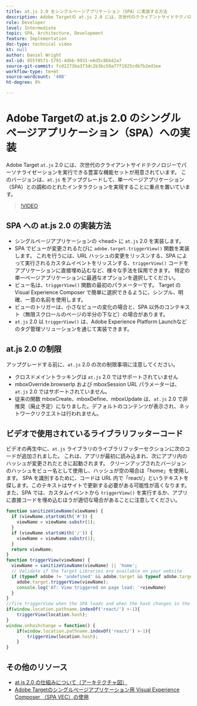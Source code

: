```yaml
---
title: at.js 2.0 をシングルページアプリケーション（SPA）に実装する方法
description: Adobe Targetの at.js 2.0 には、次世代のクライアントサイドテクノロジーでパーソナライゼーションを実行できる豊富な機能セットが用意されています。 次の手順に従って、at.js 2.0 をシングルページアプリケーション（SPA）に実装します。
role: Developer
level: Intermediate
topic: SPA, Architecture, Development
feature: Implementation
doc-type: technical video
kt: null
author: Daniel Wright
exl-id: 955f0571-5791-4dbb-9931-e6d5c8bb42a7
source-git-commit: fcd2273ba373dc2b3bc59a77f1925cdb7b2ed3ee
workflow-type: tm+mt
source-wordcount: '408'
ht-degree: 0%

---
```


# Adobe Targetの at.js 2.0 のシングルページアプリケーション（SPA）への実装

Adobe Target `at.js` 2.0 には、次世代のクライアントサイドテクノロジーでパーソナライゼーションを実行できる豊富な機能セットが用意されています。 このバージョンは、`at.js` をアップグレードして、単一ページアプリケーション（SPA）との調和のとれたインタラクションを実現することに重点を置いています。

>[!VIDEO](https://video.tv.adobe.com/v/35058?quality=12&captions=jpn)

## SPA への at.js 2.0 の実装方法

* シングルページアプリケーションの &lt;head> に `at.js` 2.0 を実装します。
* SPA でビューが変更されるたびに `adobe.target.triggerView()` 関数を実装します。 これを行うには、URL ハッシュの変更をリッスンする、SPA によって実行されるカスタムイベントをリッスンする、`triggerView()` コードをアプリケーションに直接埋め込むなど、様々な手法を採用できます。 特定の単一ページアプリケーションに最適なオプションを選択してください。
* ビュー名は、`triggerView()` 関数の最初のパラメーターです。 Target の Visual Experience Composer で簡単に選択できるように、シンプル、明確、一意の名前を使用します。
* ビューのトリガーは、小さなビューの変化の場合と、SPA 以外のコンテキスト（無限スクロールのページの半分の下など）の場合があります。
* `at.js` 2.0 以 `triggerView()` は、Adobe Experience Platform Launchなどのタグ管理ソリューションを通じて実装できます。

## at.js 2.0 の制限

アップグレードする前に、`at.js` 2.0 の次の制限事項に注意してください。

* クロスドメイントラッキングは `at.js` 2.0 ではサポートされていません
* mboxOverride.browserIp および mboxSession URL パラメーターは、`at.js` 2.0 ではサポートされていません。
* 従来の関数 mboxCreate、mboxDefine、mboxUpdate は、`at.js` 2.0 で非推奨（廃止予定）になりました。デフォルトのコンテンツが表示され、ネットワークリクエストは行われません。

## ビデオで使用されているライブラリフッターコード

ビデオの再生中に、`at.js` ライブラリのライブラリフッターセクションに次のコードが追加されました。 これは、アプリが最初に読み込まれ、次にアプリ内のハッシュが変更されたときに起動されます。 クリーンアップされたバージョンのハッシュをビュー名として使用し、ハッシュが空の場合は「home」を使用します。 SPA を識別するために、コードは URL 内で「react/」というテキストを探します。このテキストはサイトで更新する必要がある可能性が高くなります。 また、SPA では、カスタムイベントから `triggerView()` を実行するか、アプリに直接コードを埋め込むほうが適切な場合があることに注意してください。

```javascript
function sanitizeViewName(viewName) {
  if (viewName.startsWith('#')) {
    viewName = viewName.substr(1);
  }
  if (viewName.startsWith('/')) {
    viewName = viewName.substr(1);
  }
  return viewName;
}
function triggerView(viewName) {
  viewName = sanitizeViewName(viewName) || 'home';
  // Validate if the Target Libraries are available on your website
  if (typeof adobe != 'undefined' && adobe.target && typeof adobe.target.triggerView === 'function') {
    adobe.target.triggerView(viewName);
    console.log('AT: View triggered on page load: '+viewName)
  }
}
//fire triggerView when the SPA loads and when the hash changes in the SPA
if(window.location.pathname.indexOf('react/') >-1){
    triggerView(location.hash);
}
window.onhashchange = function() {
    if(window.location.pathname.indexOf('react/') >-1){
        triggerView(location.hash);
    }
}
```

## その他のリソース

* [at.js 2.0 の仕組みについて（アーキテクチャ図） ](understanding-how-atjs-20-works.md)
* [Adobe Targetのシングルページアプリケーション用 Visual Experience Composer （SPA VEC）の使用](../experiences/use-the-visual-experience-composer-for-single-page-applications.md)
